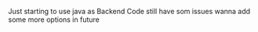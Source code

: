 Just starting to use java as Backend Code still have som issues wanna add some more options in future 
